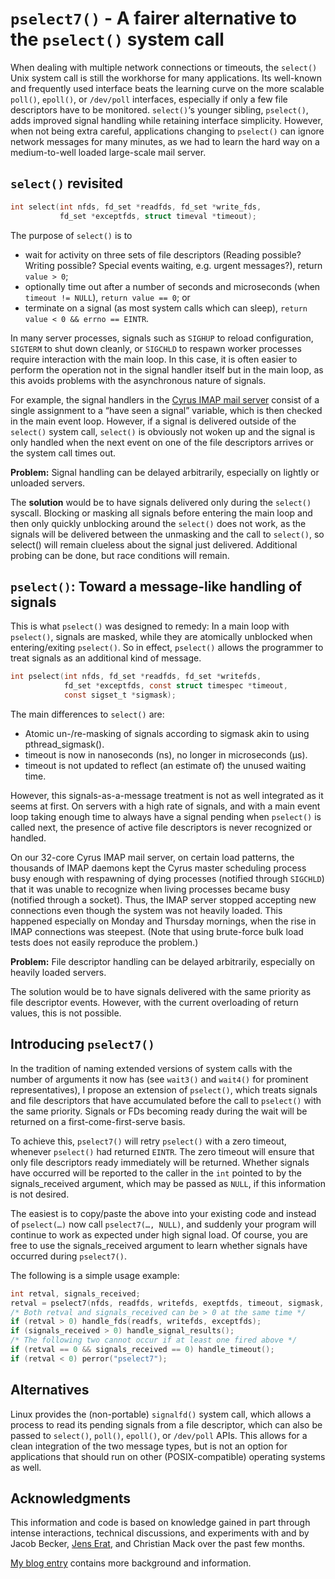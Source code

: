 # `pselect7()` - A fairer alternative to the `pselect()` system call

When dealing with multiple network connections or timeouts, the `select()` Unix system call is still the workhorse for many applications. Its well-known and frequently used interface beats the learning curve on the more scalable `poll()`, `epoll()`, or `/dev/poll` interfaces, especially if only a few file descriptors have to be monitored. `select()`‘s younger sibling, `pselect()`, adds improved signal handling while retaining interface simplicity. However, when not being extra careful, applications changing to `pselect()` can ignore network messages for many minutes, as we had to learn the hard way on a medium-to-well loaded large-scale mail server.

## `select()` revisited

```C
int select(int nfds, fd_set *readfds, fd_set *write_fds,
           fd_set *exceptfds, struct timeval *timeout);
```
The purpose of `select()` is to

*    wait for activity on three sets of file descriptors (Reading possible? Writing possible? Special events waiting, e.g. urgent messages?), return `value > 0`;
*    optionally time out after a number of seconds and microseconds (when `timeout != NULL`), `return value == 0`; or
*    terminate on a signal (as most system calls which can sleep), `return value < 0 && errno == EINTR`.

In many server processes, signals such as `SIGHUP` to reload configuration, `SIGTERM` to shut down cleanly, or `SIGCHLD` to respawn worker processes require interaction with the main loop. In this case, it is often easier to perform the operation not in the signal handler itself but in the main loop, as this avoids problems with the asynchronous nature of signals.

For example, the signal handlers in the [Cyrus IMAP mail server](https://www.cyrusimap.org) consist of a single assignment to a “have seen a signal” variable, which is then checked in the main event loop. However, if a signal is delivered outside of the `select()` system call, `select()` is obviously not woken up and the signal is only handled when the next event on one of the file descriptors arrives or the system call times out.

**Problem:** Signal handling can be delayed arbitrarily, especially on lightly or unloaded servers.

The **solution** would be to have signals delivered only during the `select()` syscall. Blocking or masking all signals before entering the main loop and then only quickly unblocking around the `select()` does not work, as the signals will be delivered between the unmasking and the call to `select()`, so select() will remain clueless about the signal just delivered. Additional probing can be done, but race conditions will remain.

## `pselect()`: Toward a message-like handling of signals

This is what `pselect()` was designed to remedy: In a main loop with `pselect()`, signals are masked, while they are atomically unblocked when entering/exiting `pselect()`. So in effect, `pselect()` allows the programmer to treat signals as an additional kind of message.

```C
int pselect(int nfds, fd_set *readfds, fd_set *writefds,
            fd_set *exceptfds, const struct timespec *timeout,
            const sigset_t *sigmask);
```

The main differences to `select()` are:

*    Atomic un-/re-masking of signals according to sigmask akin to using pthread_sigmask().
*    timeout is now in nanoseconds (ns), no longer in microseconds (μs).
*    timeout is not updated to reflect (an estimate of) the unused waiting time.

However, this signals-as-a-message treatment is not as well integrated as it seems at first. On servers with a high rate of signals, and with a main event loop taking enough time to always have a signal pending when `pselect()` is called next, the presence of active file descriptors is never recognized or handled.

On our 32-core Cyrus IMAP mail server, on certain load patterns, the thousands of IMAP daemons kept the Cyrus master scheduling process busy enough with respawning of dying processes (notified through `SIGCHLD`) that it was unable to recognize when living processes became busy (notified through a socket). Thus, the IMAP server stopped accepting new connections even though the system was not heavily loaded. This happened especially on Monday and Thursday mornings, when the rise in IMAP connections was steepest. (Note that using brute-force bulk load tests does not easily reproduce the problem.)

**Problem:** File descriptor handling can be delayed arbitrarily, especially on heavily loaded servers.

The solution would be to have signals delivered with the same priority as file descriptor events. However, with the current overloading of return values, this is not possible.

## Introducing `pselect7()`

In the tradition of naming extended versions of system calls with the number of arguments it now has (see `wait3()` and `wait4()` for prominent representatives), I propose an extension of `pselect()`, which treats signals and file descriptors that have accumulated before the call to `pselect()` with the same priority. Signals or FDs becoming ready during the wait will be returned on a first-come-first-serve basis.

To achieve this, `pselect7()` will retry `pselect()` with a zero timeout, whenever `pselect()` had returned `EINTR`. The zero timeout will ensure that only file descriptors ready immediately will be returned. Whether signals have occurred will be reported to the caller in the `int` pointed to by the signals_received argument, which may be passed as `NULL`, if this information is not desired.

The easiest is to copy/paste the above into your existing code and instead of `pselect(…)` now call `pselect7(…, NULL)`, and suddenly your program will continue to work as expected under high signal load. Of course, you are free to use the signals_received argument to learn whether signals have occurred during `pselect7()`.

The following is a simple usage example:

```C
int retval, signals_received;
retval = pselect7(nfds, readfds, writefds, exeptfds, timeout, sigmask, &signals_received);
/* Both retval and signals_received can be > 0 at the same time */
if (retval > 0) handle_fds(readfs, writefds, exceptfds);
if (signals_received > 0) handle_signal_results();
/* The following two cannot occur if at least one fired above */
if (retval == 0 && signals_received == 0) handle_timeout();
if (retval < 0) perror("pselect7");
```

## Alternatives

Linux provides the (non-portable) `signalfd()` system call, which allows a process to read its pending signals from a file descriptor, which can also be passed to `select()`, `poll()`, `epoll()`, or `/dev/poll` APIs. This allows for a clean integration of the two message types, but is not an option for applications that should run on other (POSIX-compatible) operating systems as well.

## Acknowledgments

This information and code is based on knowledge gained in part through intense interactions, technical discussions, and experiments with and by Jacob Becker, [Jens Erat](http://www.jenserat.de), and Christian Mack over the past few months.

[My blog entry](https://netfuture.ch/2016/02/pselect-pitfalls/) contains more background and information.
